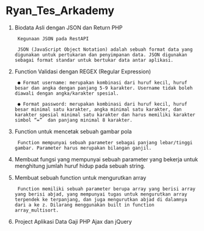 # Ryan_Tes_Arkademy
1. Biodata Asli dengan JSON dan Return PHP

        Kegunaan JSON pada RestAPI

        JSON (JavaScript Object Notation) adalah sebuah format data yang digunakan untuk pertukaran dan penyimpanan data. JSON digunakan sebagai format standar untuk bertukar data antar aplikasi.

2. Function Validasi dengan REGEX (Regular Expression)

        ● Format username: merupakan kombinasi dari huruf kecil, huruf besar dan angka dengan panjang 5-9 karakter. Username tidak boleh diawali dengan angka/karakter spesial.

        ● Format password: merupakan kombinasi dari huruf kecil, huruf besar minimal satu karakter, angka minimal satu karakter, dan karakter spesial minimal satu karakter dan harus memiliki karakter simbol “=”  dan panjang minimal 8 karakter.

3. Function untuk mencetak sebuah gambar pola

        Function mempunyai sebuah parameter sebagai panjang lebar/tinggi gambar. Parameter harus merupakan bilangan ganjil.

4. Membuat fungsi yang mempunyai sebuah parameter yang bekerja untuk menghitung jumlah huruf hidup pada sebuah string.

5. Membuat sebuah function untuk mengurutkan array

        Function memiliki sebuah parameter berupa array yang berisi array yang berisi abjad, yang mempunyai tugas untuk mengurutkan array terpendek ke terpanjang, dan juga mengurutkan abjad di dalamnya dari a ke z. Dilarang menggunakan built in function array_multisort.

6. Project Aplikasi Data Gaji PHP Ajax dan jQuery

